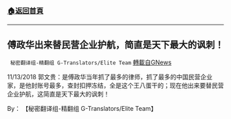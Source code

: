###  [:house:返回首頁](https://github.com/ourhimalayas/txt)
---


## 傅政华出来替民营企业护航，简直是天下最大的讽刺！
` 秘密翻译组-精翻组 G-Translators/Elite Team` [轉載自GNews](https://gnews.org/zh-hans/1580336/)

11/13/2018 郭文贵：是傅政华当年抓了最多的律师，抓了最多的中国民营企业家，是他封账号最多，查封扣押冻结，全是这个王八蛋干的；现在他出来要替民营企业护航，这简直是天下最大的讽刺！

By： 【秘密翻译组-精翻组 G-Translators/Elite Team】
